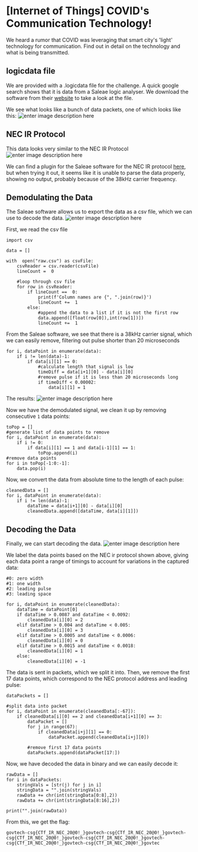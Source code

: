 ﻿# [Internet of Things] COVID's Communication Technology!
We heard a rumor that COVID was leveraging that smart city's 'light' technology for communication. Find out in detail on the technology and what is being transmitted.


## logicdata file

We are provided with a .logicdata file for the challenge. A quick google search shows that it is data from a Saleae logic analyser. We download the software from their [website](https://support.saleae.com/logic-software) to take a look at the file. 

We see what looks like a bunch of data packets, one of which looks like this:
![enter image description here](https://drive.google.com/uc?export=download&id=1dY63dCOfZAGo21OK-A_Zf5azBMWmbc-U)

## NEC IR Protocol
This data looks very similar to the NEC IR Protocol
![enter image description here](https://drive.google.com/uc?export=download&id=1yEE9V4L9cwoT1FRY9ZtfdpjRL1f740NB)

We can find a plugin for the Saleae software for the NEC IR protocol [here](https://github.com/kodizhuk/Salae-Logic-NEC-Analyzer), but when trying it out, it seems like it is unable to parse the data properly, showing no output, probably because of the 38kHz carrier frequency.

## Demodulating the Data

The Saleae software allows us to export the data as a csv file, which we can use to decode the data.
![enter image description here](https://drive.google.com/uc?export=download&id=1MH-Q1Rjmx6B_K90rbaDYM7lqyznoeTSf)

First, we read the csv file
```
import csv

data = [] 

with  open("raw.csv") as csvFile:
	csvReader = csv.reader(csvFile)
	lineCount =  0
	
	#loop through csv file
	for row in csvReader:
		if lineCount ==  0:
			print(f'Column names are {", ".join(row)}')
			lineCount +=  1
		else:
			#append the data to a list if it is not the first row
			data.append([float(row[0]),int(row[1])])
			lineCount +=  1
```
From the Saleae software, we see that there is a 38kHz carrier signal, which we can easily remove, filtering out pulse shorter than 20 microseconds
```
for i, dataPoint in enumerate(data):
    if i != len(data)-1:
        if data[i][1] == 0:
	        #calculate length that signal is low
            timeDiff = data[i+1][0] - data[i][0]
            #remove pulse if it is less than 20 microseconds long
            if timeDiff < 0.00002:
                data[i][1] = 1
```
The results:
![enter image description here](https://drive.google.com/uc?export=download&id=12D_vdUfdr3hAV0ZANpqSrXZ-Dl4OYAvy)

Now we have the demodulated signal, we clean it up by removing consecutive `1` data points:
```
toPop = []
#generate list of data points to remove
for i, dataPoint in enumerate(data):
    if i != 0:
        if data[i][1] == 1 and data[i-1][1] == 1:
            toPop.append(i)
#remove data points
for i in toPop[-1:0:-1]:
    data.pop(i)
```

Now, we convert the data from absolute time to the length of each pulse:
```
cleanedData = []
for i, dataPoint in enumerate(data):
    if i != len(data)-1:
        dataTime = data[i+1][0] - data[i][0]
        cleanedData.append([dataTime, data[i][1]])
```
## Decoding the Data
Finally, we can start decoding the data.
![enter image description here](https://drive.google.com/uc?export=download&id=1gz4N7CJ9ovt2gkxBoiZkBKWZtqLZ5jQN)

We label the data points based on the NEC ir protocol shown above, giving each data point a range of timings to account for variations in the captured data:
```
#0: zero width
#1: one width
#2: leading pulse
#3: leading space

for i, dataPoint in enumerate(cleanedData):
    dataTime = dataPoint[0]
    if dataTime > 0.0087 and dataTime < 0.0092:
        cleanedData[i][0] = 2
    elif dataTime > 0.004 and dataTime < 0.005:
        cleanedData[i][0] = 3
    elif dataTime > 0.0005 and dataTime < 0.0006:
        cleanedData[i][0] = 0
    elif dataTime > 0.0015 and dataTime < 0.0018:
        cleanedData[i][0] = 1
    else:
        cleanedData[i][0] = -1
```
The data is sent in packets, which we split it into. Then, we remove the first 17 data points, which correspond to the NEC protocol address and leading pulse:
```
dataPackets = []

#split data into packet
for i, dataPoint in enumerate(cleanedData[:-67]):
    if cleanedData[i][0] == 2 and cleanedData[i+1][0] == 3:
        dataPacket = []
        for j in range(67):
            if cleanedData[i+j][1] == 0:
                dataPacket.append(cleanedData[i+j][0])
		
		#remove first 17 data points
        dataPackets.append(dataPacket[17:])
```
Now, we have decoded the data in binary and we can easily decode it:
```
rawData = []
for i in dataPackets:
    stringVals = [str(j) for j in i]
    stringData = "".join(stringVals)
    rawData += chr(int(stringData[0:8],2))
    rawData += chr(int(stringData[8:16],2))

print("".join(rawData))
```
From this, we get the flag:
```
govtech-csg{CTf_IR_NEC_20@0!_}govtech-csg{CTf_IR_NEC_20@0!_}govtech-csg{CTf_IR_NEC_20@0!_}govtech-csg{CTf_IR_NEC_20@0!_}govtech-csg{CTf_IR_NEC_20@0!_}govtech-csg{CTf_IR_NEC_20@0!_}govtec
```
